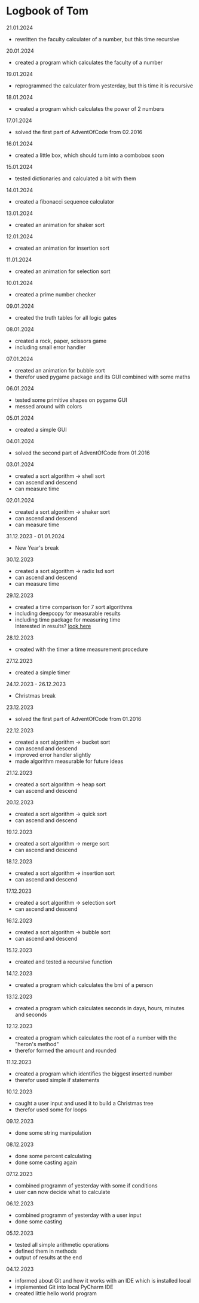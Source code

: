 # Logbook of Tom

21.01.2024
- rewritten the faculty calculater of a number, but this time recursive

20.01.2024
- created a program which calculates the faculty of a number

19.01.2024
- reprogrammed the calculater from yesterday, but this time it is recursive

18.01.2024
- created a program which calculates the power of 2 numbers

17.01.2024
- solved the first part of AdventOfCode from 02.2016

16.01.2024
- created a little box, which should turn into a combobox soon

15.01.2024
- tested dictionaries and calculated a bit with them

14.01.2024
- created a fibonacci sequence calculator

13.01.2024
- created an animation for shaker sort

12.01.2024
- created an animation for insertion sort

11.01.2024
- created an animation for selection sort

10.01.2024
- created a prime number checker

09.01.2024
- created the truth tables for all logic gates

08.01.2024
- created a rock, paper, scissors game
- including small error handler

07.01.2024
- created an animation for bubble sort
- therefor used pygame package and its GUI combined with some maths

06.01.2024
- tested some primitive shapes on pygame GUI
- messed around with colors

05.01.2024
- created a simple GUI

04.01.2024
- solved the second part of AdventOfCode from 01.2016

03.01.2024
- created a sort algorithm -> shell sort
- can ascend and descend
- can measure time

02.01.2024
- created a sort algorithm -> shaker sort
- can ascend and descend
- can measure time

31.12.2023 - 01.01.2024
- New Year's break

30.12.2023
- created a sort algorithm -> radix lsd sort
- can ascend and descend
- can measure time

29.12.2023
- created a time comparison for 7 sort algorithms
- including deepcopy for measurable results
- including time package for measuring time <br>
Interested in results?  [look here](https://github.com/SirPatschiii/DailyPythonRepository/discussions/7)

28.12.2023
- created with the timer a time measurement procedure

27.12.2023
- created a simple timer

24.12.2023 - 26.12.2023
- Christmas break

23.12.2023
- solved the first part of AdventOfCode from 01.2016

22.12.2023
- created a sort algorithm -> bucket sort
- can ascend and descend
- improved error handler slightly
- made algorithm measurable for future ideas

21.12.2023
- created a sort algorithm -> heap sort
- can ascend and descend

20.12.2023
- created a sort algorithm -> quick sort
- can ascend and descend

19.12.2023
- created a sort algorithm -> merge sort
- can ascend and descend

18.12.2023
- created a sort algorithm -> insertion sort
- can ascend and descend

17.12.2023
- created a sort algorithm -> selection sort
- can ascend and descend

16.12.2023
- created a sort algorithm -> bubble sort
- can ascend and descend

15.12.2023
- created and tested a recursive function

14.12.2023
- created a program which calculates the bmi of a person

13.12.2023
- created a program which calculates seconds in days, hours, minutes and seconds

12.12.2023
- created a program which calculates the root of a number with the "heron's method"
- therefor formed the amount and rounded

11.12.2023
- created a program which identifies the biggest inserted number
- therefor used simple if statements

10.12.2023
- caught a user input and used it to build a Christmas tree
- therefor used some for loops

09.12.2023
- done some string manipulation

08.12.2023
- done some percent calculating
- done some casting again

07.12.2023
- combined programm of yesterday with some if conditions
- user can now decide what to calculate

06.12.2023
- combined programm of yesterday with a user input
- done some casting

05.12.2023
- tested all simple arithmetic operations
- defined them in methods
- output of results at the end

04.12.2023
- informed about Git and how it works with an IDE which is installed local
- implemented Git into local PyCharm IDE
- created little hello world program